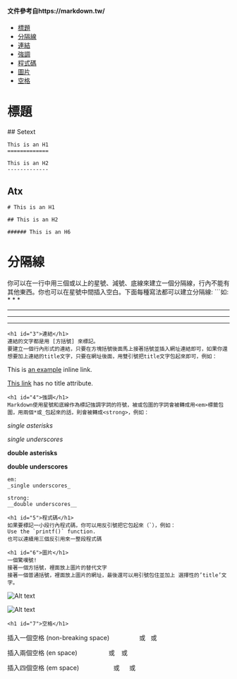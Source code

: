 #### 文件參考自https://markdown.tw/
* [標題](#1)  
* [分隔線](#2)  
* [連結](#3)  
* [強調](#4)  
* [程式碼](#5)  
* [圖片](#6)  
* [空格](#7)  
<h1 id="1">標題</h1>  
## Setext

```
This is an H1
=============

This is an H2
-------------
```
## Atx
```
# This is an H1

## This is an H2

###### This is an H6
```
<h1 id="2">分隔線</h1>  
你可以在一行中用三個或以上的星號、減號、底線來建立一個分隔線，行內不能有其他東西。你也可以在星號中間插入空白。下面每種寫法都可以建立分隔線:
```如:  
* * *  

***  

*****  

- - -
```  
<h1 id="3">連結</h1>  
連結的文字都是用 [方括號] 來標記。
要建立一個行內形式的連結，只要在方塊括號後面馬上接著括號並插入網址連結即可，如果你還想要加上連結的title文字，只要在網址後面，用雙引號把title文字包起來即可，例如：
```
This is [an example](http://example.com/ "Title") inline link.

[This link](http://example.net/) has no title attribute.
```
<h1 id="4">強調</h1>
Markdown使用星號和底線作為標記強調字詞的符號，被或包圍的字詞會被轉成用<em>標籤包圍，用兩個*或_包起來的話，則會被轉成<strong>，例如：
```
*single asterisks*

_single underscores_

**double asterisks**

__double underscores__
```
em:
_single underscores_

strong:
__double underscores__
 
<h1 id="5">程式碼</h1>  
如果要標記一小段行內程式碼，你可以用反引號把它包起來（`），例如：
Use the `printf()` function.
也可以連續用三個反引用來一整段程式碼

<h1 id="6">圖片</h1>  
一個驚嘆號!
接著一個方括號，裡面放上圖片的替代文字
接著一個普通括號，裡面放上圖片的網址，最後還可以用引號包住並加上 選擇性的’title’文字。
```
![Alt text](/path/to/img.jpg)

![Alt text](/path/to/img.jpg "Optional title")
```
<h1 id="7">空格</h1>  
```
插入一個空格 (non-breaking space)
　　　　&nbsp;    或    &#160;     或      &#xA0;

插入兩個空格 (en space)
　　　　&ensp;     或    &#8194;   或      &#x2002;

插入四個空格 (em space)
　　　　&emsp;    或    &#8195;   或      &#x2003;
```
